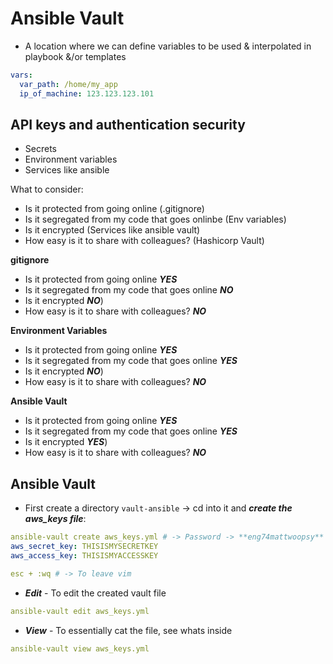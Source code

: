 # Ansible Vault
- A location where we can define variables to be used & interpolated in playbook &/or templates
```yaml
vars:
  var_path: /home/my_app
  ip_of_machine: 123.123.123.101
```

## API keys and authentication security
- Secrets
- Environment variables
- Services like ansible

What to consider:
- Is it protected from going online (.gitignore)
- Is it segregated from my code that goes onlinbe (Env variables)
- Is it encrypted (Services like ansible vault)
- How easy is it to share with colleagues? (Hashicorp Vault)

**gitignore**
- Is it protected from going online ***YES***
- Is it segregated from my code that goes online ***NO***
- Is it encrypted ***NO***)
- How easy is it to share with colleagues? ***NO***

**Environment Variables**
- Is it protected from going online ***YES***
- Is it segregated from my code that goes online ***YES***
- Is it encrypted ***NO***)
- How easy is it to share with colleagues? ***NO***
  
**Ansible Vault**
- Is it protected from going online ***YES***
- Is it segregated from my code that goes online ***YES***
- Is it encrypted ***YES***)
- How easy is it to share with colleagues? ***NO***

## Ansible Vault
- First create a directory `vault-ansible` -> cd into it and ***create the aws_keys file***: 
```yaml
ansible-vault create aws_keys.yml # -> Password -> **eng74mattwoopsy**
aws_secret_key: THISISMYSECRETKEY
aws_access_key: THISISMYACCESSKEY

esc + :wq # -> To leave vim
```

- ***Edit*** - To edit the created vault file

```yaml
ansible-vault edit aws_keys.yml
```

- ***View*** - To essentially cat the file, see whats inside
```yaml
ansible-vault view aws_keys.yml
```